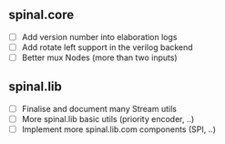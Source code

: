 ## spinal.core

- [ ] Add version number into elaboration logs
- [ ] Add rotate left support in the verilog backend
- [ ] Better mux Nodes (more than two inputs)

## spinal.lib

- [ ] Finalise and document many Stream utils
- [ ] More spinal.lib basic utils (priority encoder, ..)
- [ ] Implement more spinal.lib.com components (SPI, ..)